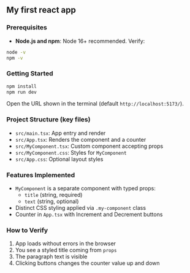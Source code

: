 ## My first react app



### Prerequisites
- **Node.js and npm**: Node 16+ recommended. Verify:
```bash
node -v
npm -v
```


### Getting Started
```bash
npm install
npm run dev
```
Open the URL shown in the terminal (default `http://localhost:5173/`).

### Project Structure (key files)
- `src/main.tsx`: App entry and render
- `src/App.tsx`: Renders the component and a counter
- `src/MyComponent.tsx`: Custom component accepting props
- `src/MyComponent.css`: Styles for `MyComponent`
- `src/App.css`: Optional layout styles

### Features Implemented
- `MyComponent` is a separate component with typed props:
  - `title` (string, required)
  - `text` (string, optional)
- Distinct CSS styling applied via `.my-component` class
- Counter in `App.tsx` with Increment and Decrement buttons

### How to Verify
1. App loads without errors in the browser
2. You see a styled title coming from `props`
3. The paragraph text is visible
4. Clicking buttons changes the counter value up and down


